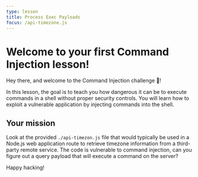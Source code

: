 ```yaml
---
type: lesson
title: Process Exec Payloads
focus: /api-timezone.js
---
```


# Welcome to your first Command Injection lesson!

Hey there, and welcome to the Command Injection challenge  👋!

In this lesson, the goal is to teach you how dangerous it can be to execute commands in a shell without proper security controls. You will learn how to exploit a vulnerable application by injecting commands into the shell.

## Your mission

Look at the provided `./api-timezon.js` file that would typically be used in a Node.js web application route to retrieve timezone information from a third-party remote service. The code is vulnerable to command injection, can you figure out a query payload that will execute a command on the server?

Happy hacking!
